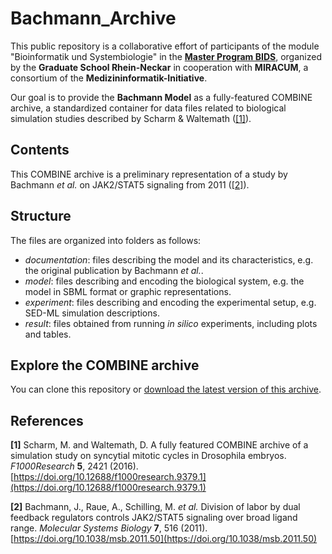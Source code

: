 # Bachmann_Archive

This public repository is a collaborative effort of participants of the module "Bioinformatik und Systembiologie" in the [**Master Program BIDS**](https://www.master-bids.hs-mannheim.de/), organized by the **Graduate School Rhein-Neckar** in cooperation with **MIRACUM**, a consortium of the **Medizininformatik-Initiative**.

Our goal is to provide the **Bachmann Model** as a fully-featured COMBINE archive, a standardized container for data files related to biological simulation studies  described by Scharm & Waltemath ([[1]](https://doi.org/10.12688/f1000research.9379.1)).

## Contents

This COMBINE archive is a preliminary representation of a study by Bachmann *et al.* on JAK2/STAT5 signaling from 2011 ([[2]](https://doi.org/10.1038/msb.2011.50)).

## Structure

The files are organized into folders as follows:
- *documentation*: files describing the model and its characteristics, e.g. the original publication by Bachmann *et al.*.
- *model*: files describing and encoding the biological system, e.g. the model in SBML format or graphic representations.
- *experiment*: files describing and encoding the experimental setup, e.g. SED-ML simulation descriptions.
- *result*: files obtained from running *in silico* experiments, including plots and tables.

## Explore the COMBINE archive

You can clone this repository or [download the latest version of this archive](https://github.com/ahodelin/Bachmann_Archive/archive/refs/heads/main.zip).

## References
**[1]** Scharm, M. and Waltemath, D. A fully featured COMBINE archive of a simulation study on syncytial mitotic cycles in Drosophila embryos. _F1000Research_ **5**, 2421 (2016). [https://doi.org/10.12688/f1000research.9379.1](https://doi.org/10.12688/f1000research.9379.1)

**[2]** Bachmann, J., Raue, A., Schilling, M. _et al._ Division of labor by dual feedback regulators controls JAK2/STAT5 signaling over broad ligand range. _Molecular Systems Biology_ **7**, 516 (2011). [https://doi.org/10.1038/msb.2011.50](https://doi.org/10.1038/msb.2011.50)
